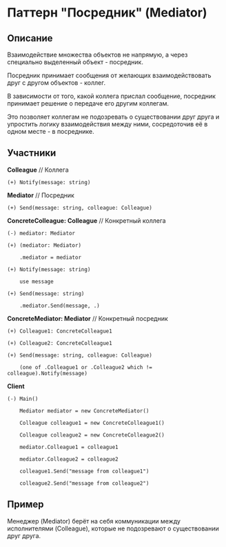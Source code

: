 ﻿# Паттерн "Посредник" (Mediator)

## Описание

Взаимодействие множества объектов не напрямую, а через специально выделенный объект - посредник.

Посредник принимает сообщения от желающих взаимодействовать друг с другом объектов - коллег.

В зависимости от того, какой коллега прислал сообщение, посредник принимает решение о передаче его другим коллегам.

Это позволяет коллегам не подозревать о существовании друг друга и упростить логику взаимодействия между ними, сосредоточив её в одном месте - в посреднике.

## Участники

**Colleague** // Коллега

    (+) Notify(message: string)

**Mediator** // Посредник

    (+) Send(message: string, colleague: Colleague)

**ConcreteColleague: Colleague** // Конкретный коллега

    (-) mediator: Mediator

    (+) (mediator: Mediator)
        
        .mediator = mediator

    (+) Notify(message: string)

        use message

    (+) Send(message: string)
        
        .mediator.Send(message, .)

**ConcreteMediator: Mediator** // Конкретный посредник

    (+) Colleague1: ConcreteColleague1

    (+) Colleague2: ConcreteColleague1

    (+) Send(message: string, colleague: Colleague)

        (one of .Colleague1 or .Colleague2 which != colleague).Notify(message)

**Client**

    (-) Main()

        Mediator mediator = new ConcreteMediator()

        Colleague colleague1 = new ConcreteColleague1()

        Colleague colleague2 = new ConcreteColleague2()

        mediator.Colleague1 = colleague1

        mediator.Colleague2 = colleague2

        colleague1.Send("message from colleague1")

        colleague2.Send("message from colleague2")

## Пример

Менеджер (Mediator) берёт на себя коммуникации между исполнителями (Colleague), которые не подозревают о существовании друг друга.